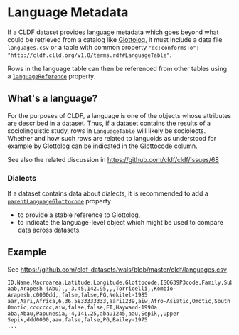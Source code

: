 # Language Metadata

If a CLDF dataset provides language metadata which goes beyond what could be
retrieved from a catalog like [Glottolog](https://glottolog.org), it must
include a data file `languages.csv` or a table with common property 
`"dc:conformsTo": "http://cldf.clld.org/v1.0/terms.rdf#LanguageTable"`.

Rows in the language table can then be referenced from other tables using a
[`languageReference`](http://cldf.clld.org/v1.0/terms.rdf#languageReference) property.


## What's a language?

For the purposes of CLDF, a language is one of the objects whose attributes are described in a dataset.
Thus, if a dataset contains the results of a sociolinguistic study, rows in `LanguageTable` will
likely be sociolects. Whether and how such rows are related to languoids as understood for example by 
Glottolog can be indicated in the [Glottocode](http://cldf.clld.org/v1.0/terms.rdf#glottocode) column.

See also the related discussion in https://github.com/cldf/cldf/issues/68

### Dialects

If a dataset contains data about dialects, it is recommended to add a [`parentLanguageGlottocode`](http://cldf.clld.org/v1.0/terms.rdf#parentLanguageGlottocode)
property
- to provide a stable reference to Glottolog,
- to indicate the language-level object which might be used to compare data across datasets.


## Example

See https://github.com/cldf-datasets/wals/blob/master/cldf/languages.csv

```csv
ID,Name,Macroarea,Latitude,Longitude,Glottocode,ISO639P3code,Family,Subfamily,Genus,GenusIcon,ISO_codes,Samples_100,Samples_200,Country_ID,Source
aab,Arapesh (Abu),,-3.45,142.95,,,Torricelli,,Kombio-Arapesh,c0000dd,,false,false,PG,Nekitel-1985
aar,Aari,Africa,6,36.5833333333,aari1239,aiw,Afro-Asiatic,Omotic,South Omotic,ccccccc,aiw,false,false,ET,Hayward-1990a
aba,Abau,Papunesia,-4,141.25,abau1245,aau,Sepik,,Upper Sepik,ddd0000,aau,false,false,PG,Bailey-1975
...
```